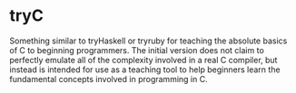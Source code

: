 tryC
====

Something similar to tryHaskell or tryruby for teaching the absolute basics of C to beginning programmers. The initial version does not claim to perfectly emulate all of the complexity involved in a real C compiler, but instead is intended for use as a teaching tool to help beginners learn the fundamental concepts involved in programming in C.